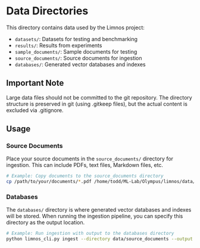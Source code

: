 # Data Directories

This directory contains data used by the Limnos project:

- `datasets/`: Datasets for testing and benchmarking
- `results/`: Results from experiments
- `sample_documents/`: Sample documents for testing
- `source_documents/`: Source documents for ingestion
- `databases/`: Generated vector databases and indexes

## Important Note

Large data files should not be committed to the git repository. The directory structure is preserved in git (using .gitkeep files), but the actual content is excluded via .gitignore.

## Usage

### Source Documents

Place your source documents in the `source_documents/` directory for ingestion. This can include PDFs, text files, Markdown files, etc.

```bash
# Example: Copy documents to the source_documents directory
cp /path/to/your/documents/*.pdf /home/todd/ML-Lab/Olympus/limnos/data/source_documents/
```

### Databases

The `databases/` directory is where generated vector databases and indexes will be stored. When running the ingestion pipeline, you can specify this directory as the output location.

```bash
# Example: Run ingestion with output to the databases directory
python limnos_cli.py ingest --directory data/source_documents --output data/databases
```
